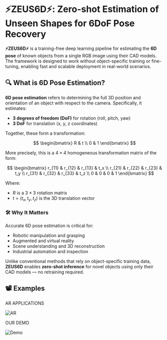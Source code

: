 <!-- MathJax for LaTeX rendering -->
<script type="text/x-mathjax-config">
  MathJax = { tex: { inlineMath: [['$', '$'], ['\\(', '\\)']] } };
</script>
<script async src="https://cdn.jsdelivr.net/npm/mathjax@3/es5/tex-mml-chtml.js"></script>



<!--
README.md  ·  ZEUS-6D
Particle.js background + markdown content
-->

<!-- ▸▸  Particle background  ◂◂ -->
<div id="particles-js"></div>
<script src="https://cdn.jsdelivr.net/npm/particles.js@2.0.0/particles.min.js"></script>
<script>
particlesJS("particles-js", {
  particles: {
    number:  { value: 60,  density: { enable: true, value_area: 800 } },
    color:   { value: "#00bfff" },
    shape:   { type: "circle" },
    opacity: { value: 0.4 },
    size:    { value: 3 },
    line_linked: {
      enable: true,
      distance: 150,
      color: "#00bfff",
      opacity: 0.4,
      width: 1
    },
    move: { enable: true, speed: 2 }
  },
  interactivity: {
    events: {
      onhover: { enable: true, mode: "grab" },
      onclick: { enable: true, mode: "push" }
    }
  }
});
</script>

<style>
/* keeps particles behind everything */
#particles-js {
  position: fixed;
  top: 0;
  left: 0;
  width: 100%;
  height: 100%;
  z-index: -1;
}
</style>
<div class="lightning-flash"></div>

# ⚡ZEUS6D⚡: Zero-shot Estimation of Unseen Shapes for 6DoF Pose Recovery

**⚡ZEUS6D⚡** is a training-free deep learning pipeline for estimating the **6D pose** of known objects from a single RGB image using their CAD models. The framework is designed to work without object-specific training or fine-tuning, enabling fast and scalable deployment in real-world scenarios.

## 🔍 What is 6D Pose Estimation?

**6D pose estimation** refers to determining the full 3D position and orientation of an object with respect to the camera. Specifically, it estimates:
- **3 degrees of freedom (DoF)** for rotation (roll, pitch, yaw)
- **3 DoF** for translation (x, y, z coordinates)

Together, these form a transformation:

$$
\begin{bmatrix}
R & t \\
0 & 1
\end{bmatrix}
$$

More precisely, this is a $4 \times 4$ homogeneous transformation matrix of the form:

$$
\begin{bmatrix}
r_{11} & r_{12} & r_{13} & t_x \\
r_{21} & r_{22} & r_{23} & t_y \\
r_{31} & r_{32} & r_{33} & t_z \\
0 & 0 & 0 & 1
\end{bmatrix}
$$

Where:
- $R$ is a $3 \times 3$ rotation matrix
- $t = (t_x, t_y, t_z)$ is the 3D translation vector

### 🛠 Why It Matters

Accurate 6D pose estimation is critical for:
- Robotic manipulation and grasping
- Augmented and virtual reality
- Scene understanding and 3D reconstruction
- Industrial automation and inspection

Unlike conventional methods that rely on object-specific training data, **ZEUS6D** enables **zero-shot inference** for novel objects using only their CAD models — no retraining required.

## 📽️ Examples

AR APPLICATIONS

![AR](examples/317560123-80e96855-a73c-4bee-bcef-7cba92df55ca.gif)

OUR DEMO

![Demo](examples/my_comparison_animation.gif)
